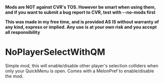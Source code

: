 **Mods are NOT against CVR's TOS. However be smart when using them, and if you want to submit a bug report to CVR, test with --no-mods first**

**This was made in my free time, and is provided AS IS without warranty of any kind, express or implied. Any use is at your own risk and you accept all responsibility**

# NoPlayerSelectWithQM

Simple mod, this will enable/disable other player's selection colliders when only your QuickMenu is open. Comes with a MelonPref to enable/disable the mod. 
